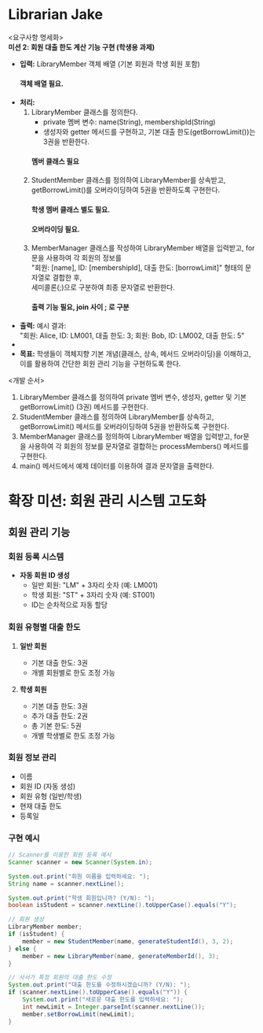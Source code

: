 # Librarian Jake

<요구사항 명세화>  
**미션 2: 회원 대출 한도 계산 기능 구현 (학생용 과제)**
- **입력:** LibraryMember 객체 배열 (기본 회원과 학생 회원 포함)
    #### 객체 배열 필요.
- **처리:**
    1. LibraryMember 클래스를 정의한다.
        - private 멤버 변수: name(String), membershipId(String)
        - 생성자와 getter 메서드를 구현하고, 기본 대출 한도(getBorrowLimit())는 3권을 반환한다.
        #### 멤버 클래스 필요
    2. StudentMember 클래스를 정의하여 LibraryMember를 상속받고, getBorrowLimit()를 오버라이딩하여 5권을 반환하도록 구현한다.
        #### 학생 멤버 클래스 별도 필요.
        #### 오버라이딩 필요.
    3. MemberManager 클래스를 작성하여 LibraryMember 배열을 입력받고, for문을 사용하여 각 회원의 정보를  
       "회원: [name], ID: [membershipId], 대출 한도: [borrowLimit]" 형태의 문자열로 결합한 후,  
       세미콜론(;)으로 구분하여 최종 문자열로 반환한다.
        #### 출력 기능 필요, join 사이 ; 로 구분
- **출력:** 예시 결과:  
  "회원: Alice, ID: LM001, 대출 한도: 3; 회원: Bob, ID: LM002, 대출 한도: 5"
- 
- **목표:** 학생들이 객체지향 기본 개념(클래스, 상속, 메서드 오버라이딩)을 이해하고, 이를 활용하여 간단한 회원 관리 기능을 구현하도록 한다.

<개발 순서>
1. LibraryMember 클래스를 정의하여 private 멤버 변수, 생성자, getter 및 기본 getBorrowLimit() (3권) 메서드를 구현한다.
2. StudentMember 클래스를 정의하여 LibraryMember를 상속하고, getBorrowLimit() 메서드를 오버라이딩하여 5권을 반환하도록 구현한다.
3. MemberManager 클래스를 정의하여 LibraryMember 배열을 입력받고, for문을 사용하여 각 회원의 정보를 문자열로 결합하는 processMembers() 메서드를 구현한다.
4. main() 메서드에서 예제 데이터를 이용하여 결과 문자열을 출력한다.

# 확장 미션: 회원 관리 시스템 고도화

## 회원 관리 기능

### 회원 등록 시스템
- **자동 회원 ID 생성**
    - 일반 회원: "LM" + 3자리 숫자 (예: LM001)
    - 학생 회원: "ST" + 3자리 숫자 (예: ST001)
    - ID는 순차적으로 자동 할당

### 회원 유형별 대출 한도
1. **일반 회원**
    - 기본 대출 한도: 3권
    - 개별 회원별로 한도 조정 가능

2. **학생 회원**
    - 기본 대출 한도: 3권
    - 추가 대출 한도: 2권
    - 총 기본 한도: 5권
    - 개별 학생별로 한도 조정 가능

### 회원 정보 관리
- 이름
- 회원 ID (자동 생성)
- 회원 유형 (일반/학생)
- 현재 대출 한도
- 등록일

### 구현 예시
```java
// Scanner를 이용한 회원 등록 예시
Scanner scanner = new Scanner(System.in);

System.out.print("회원 이름을 입력하세요: ");
String name = scanner.nextLine();

System.out.print("학생 회원입니까? (Y/N): ");
boolean isStudent = scanner.nextLine().toUpperCase().equals("Y");

// 회원 생성
LibraryMember member;
if (isStudent) {
    member = new StudentMember(name, generateStudentId(), 3, 2);
} else {
    member = new LibraryMember(name, generateMemberId(), 3);
}

// 사서가 특정 회원의 대출 한도 수정
System.out.print("대출 한도를 수정하시겠습니까? (Y/N): ");
if (scanner.nextLine().toUpperCase().equals("Y")) {
    System.out.print("새로운 대출 한도를 입력하세요: ");
    int newLimit = Integer.parseInt(scanner.nextLine());
    member.setBorrowLimit(newLimit);
}
```
